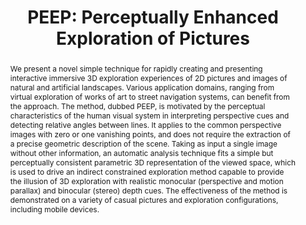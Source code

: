 ---
layout: publication
code: 2016-VMV-peep
title: "PEEP: Perceptually Enhanced Exploration of Pictures"
authors: Marco Agus, Alberto Jaspe-Villanueva, Giovanni Pintore, and Enrico Gobbetti
year: 2016
type: Conference full-paper
conference: International Workshop on Vision, Modeling and Visualization (VMV)
abstract: "We present a novel simple technique for rapidly creating and presenting interactive immersive 3D exploration experiences of 2D pictures and images of natural and artificial landscapes. Various application domains, ranging from virtual exploration of works of art to street navigation systems, can benefit from the approach. The method, dubbed PEEP, is motivated by the perceptual characteristics of the human visual system in interpreting perspective cues and detecting relative angles between lines. It applies to the common perspective images with zero or one vanishing points, and does not require the extraction of a precise geometric description of the scene. Taking as input a single image without other information, an automatic analysis technique fits a simple but perceptually consistent parametric 3D representation of the viewed space, which is used to drive an indirect constrained exploration method capable to provide the illusion of 3D exploration with realistic monocular (perspective and motion parallax) and binocular (stereo) depth cues. The effectiveness of the method is demonstrated on a variety of casual pictures and exploration configurations, including mobile devices."
projects: 
doi: 10.2312/vmv.20161347
lab_website: http://vic.crs4.it/vic/cgi-bin/bib-page.cgi?id=%27Agus:2016:PPE%27
youtube: https://www.youtube.com/watch?v=S6EUIWyks6E
bibtex_id: 

---